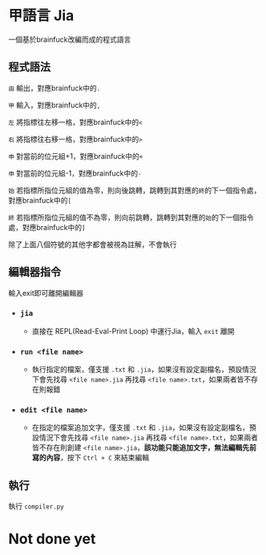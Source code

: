 # 甲語言 Jia
一個基於brainfuck改編而成的程式語言

## 程式語法
`由` 輸出，對應brainfuck中的`.`

`甲` 輸入，對應brainfuck中的`,`

`左` 將指標往左移一格，對應brainfuck中的`<`

`右` 將指標往右移一格，對應brainfuck中的`>`

`申` 對當前的位元組+1，對應brainfuck中的`+`

`申` 對當前的位元組-1，對應brainfuck中的`-`

`始` 若指標所指位元組的值為零，則向後跳轉，跳轉到其對應的`終`的下一個指令處，對應brainfuck中的`[`

`終` 若指標所指位元組的值不為零，則向前跳轉，跳轉到其對應的`始`的下一個指令處，對應brainfuck中的`]`

除了上面八個符號的其他字都會被視為註解，不會執行

## 編輯器指令
輸入exit即可離開編輯器
- ### `jia`
    - 直接在 REPL(Read-Eval-Print Loop) 中運行Jia，輸入 `exit` 離開

- ### `run <file name>`
    - 執行指定的檔案，僅支援 `.txt` 和 `.jia`，如果沒有設定副檔名，預設情況下會先找尋 `<file name>.jia` 再找尋 `<file name>.txt`，如果兩者皆不存在則報錯

- ### `edit <file name>`
    - 在指定的檔案追加文字，僅支援 `.txt` 和 `.jia`，如果沒有設定副檔名，預設情況下會先找尋 `<file name>.jia` 再找尋 `<file name>.txt`，如果兩者皆不存在則創建 `<file name>.jia`，**該功能只能追加文字，無法編輯先前寫的內容**，按下 `Ctrl + C` 來結束編輯

## 執行
執行 `compiler.py`

# Not done yet